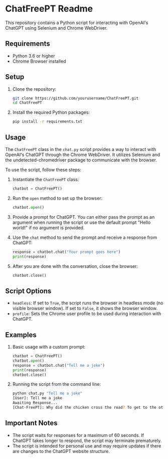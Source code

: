 # ChatFreePT Readme

This repository contains a Python script for interacting with OpenAI's ChatGPT using Selenium and Chrome WebDriver.

## Requirements

- Python 3.6 or higher
- Chrome Browser installed

## Setup

1. Clone the repository:

   ```bash
   git clone https://github.com/yourusername/ChatFreePT.git
   cd ChatFreePT
   ```

2. Install the required Python packages:

   ```bash
   pip install -r requirements.txt
   ```

## Usage

The `ChatFreePT` class in the `chat.py` script provides a way to interact with OpenAI's ChatGPT through the Chrome WebDriver. It utilizes Selenium and the undetected-chromedriver package to communicate with the browser.

To use the script, follow these steps:

1. Instantiate the `ChatFreePT` class:

   ```python
   chatbot = ChatFreePT()
   ```

2. Run the `open` method to set up the browser:

   ```python
   chatbot.open()
   ```

3. Provide a prompt for ChatGPT. You can either pass the prompt as an argument when running the script or use the default prompt "Hello world!" if no argument is provided.

4. Use the `chat` method to send the prompt and receive a response from ChatGPT:

   ```python
   response = chatbot.chat("Your prompt goes here")
   print(response)
   ```

5. After you are done with the conversation, close the browser:

   ```python
   chatbot.close()
   ```

## Script Options

- `headless`: If set to `True`, the script runs the browser in headless mode (no visible browser window). If set to `False`, it shows the browser window.
- `profile`: Sets the Chrome user profile to be used during interaction with ChatGPT.

## Examples

1. Basic usage with a custom prompt:

   ```python
   chatbot = ChatFreePT()
   chatbot.open()
   response = chatbot.chat("Tell me a joke")
   print(response)
   chatbot.close()
   ```

2. Running the script from the command line:

   ```bash
   python chat.py "Tell me a joke"
   [User]: Tell me a joke
   Awaiting Response...
   [Chat-FreePT]: Why did the chicken cross the road? To get to the other side!
   ```

## Important Notes

- The script waits for responses for a maximum of 60 seconds. If ChatGPT takes longer to respond, the script may terminate prematurely.
- The script is intended for personal use and may require updates if there are changes to the ChatGPT website structure.
